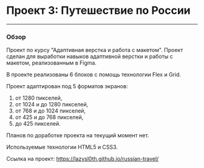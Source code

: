 # Проект 3: Путешествие по России
-------------------------------------------------------------------------

### Обзор

Проект по курсу "Адаптивная верстка и работа с макетом".
Проект сделан для выработки навыков адаптивной верстки и работы с макетом, реализованным в Figma.

В проекте реализованы 6 блоков с помощь технологии Flex и Grid.

Проект адаптирован под 5 форматов экранов:

1. от 1280 пикселей,
2. от 1024 и до 1280 пикселей,
3. от 768 и до 1024 пикселей,
4. от 425 и до 768 пикселей,
5. до 425 пикселей.

Планов по доработке проекта на текущий момент нет.

Используемые технологии HTML5 и CSS3.

Ссылка на проект: https://lazysl0th.github.io/russian-travel/
